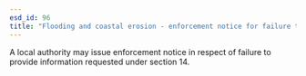 ```yaml
---
esd_id: 96
title: "Flooding and coastal erosion - enforcement notice for failure to provide information"
---
```


A local authority may issue enforcement notice in respect of failure to provide information requested under section 14.


